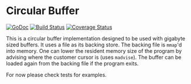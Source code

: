 # Circular Buffer

[![GoDoc](https://godoc.org/github.com/ashishgandhi/buffer?status.svg)](https://godoc.org/github.com/ashishgandhi/buffer)
[![Build Status](https://travis-ci.org/ashishgandhi/buffer.svg?branch=master)](https://travis-ci.org/ashishgandhi/buffer)
[![Coverage Status](https://codecov.io/github/ashishgandhi/buffer/coverage.svg?branch=master)](https://codecov.io/github/ashishgandhi/buffer?branch=master)

This is a circular buffer implementation designed to be used with gigabyte sized buffers. It uses a file as its backing store. The backing file is `mmap`'d into memory. One can lower the resident memory size of the program by advising where the customer cursor is (uses `madvise`). The buffer can be loaded again from the backing file if the program exits. 

For now please check tests for examples.
